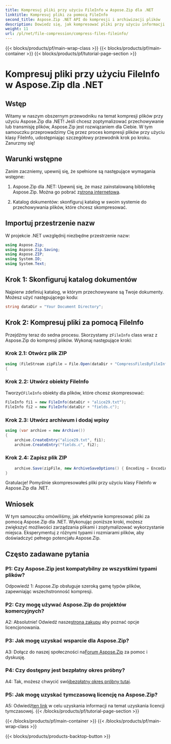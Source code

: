 ```yaml
---
title: Kompresuj pliki przy użyciu FileInfo w Aspose.Zip dla .NET
linktitle: Kompresuj pliki za pomocą FileInfo
second_title: Aspose.Zip .NET API do kompresji i archiwizacji plików
description: Dowiedz się, jak kompresować pliki przy użyciu informacji o plikach w Aspose.Zip dla .NET. Postępuj zgodnie z naszym przewodnikiem krok po kroku, aby efektywnie zarządzać plikami.
weight: 11
url: /pl/net/file-compression/compress-files-fileinfo/
---
```


{{< blocks/products/pf/main-wrap-class >}}
{{< blocks/products/pf/main-container >}}
{{< blocks/products/pf/tutorial-page-section >}}

# Kompresuj pliki przy użyciu FileInfo w Aspose.Zip dla .NET

## Wstęp

Witamy w naszym obszernym przewodniku na temat kompresji plików przy użyciu Aspose.Zip dla .NET! Jeśli chcesz zoptymalizować przechowywanie lub transmisję plików, Aspose.Zip jest rozwiązaniem dla Ciebie. W tym samouczku przeprowadzimy Cię przez proces kompresji plików przy użyciu klasy FileInfo, udostępniając szczegółowy przewodnik krok po kroku. Zanurzmy się!

## Warunki wstępne

Zanim zaczniemy, upewnij się, że spełnione są następujące wymagania wstępne:

1.  Aspose.Zip dla .NET: Upewnij się, że masz zainstalowaną bibliotekę Aspose.Zip. Można go pobrać z[strona internetowa](https://releases.aspose.com/zip/net/).

2. Katalog dokumentów: skonfiguruj katalog w swoim systemie do przechowywania plików, które chcesz skompresować.

## Importuj przestrzenie nazw

W projekcie .NET uwzględnij niezbędne przestrzenie nazw:

```csharp
using Aspose.Zip;
using Aspose.Zip.Saving;
using Aspose.ZIP;
using System.IO;
using System.Text;
```

## Krok 1: Skonfiguruj katalog dokumentów

Najpierw zdefiniuj katalog, w którym przechowywane są Twoje dokumenty. Możesz użyć następującego kodu:

```csharp
string dataDir = "Your Document Directory";
```

## Krok 2: Kompresuj pliki za pomocą FileInfo

 Przejdźmy teraz do sedna procesu. Skorzystamy z`FileInfo` class wraz z Aspose.Zip do kompresji plików. Wykonaj następujące kroki:

### Krok 2.1: Otwórz plik ZIP

```csharp
using (FileStream zipFile = File.Open(dataDir + "CompressFilesByFileInfo_out.zip", FileMode.Create))
{
```

### Krok 2.2: Utwórz obiekty FileInfo

 Tworzyć`FileInfo` obiekty dla plików, które chcesz skompresować:

```csharp
FileInfo fi1 = new FileInfo(dataDir + "alice29.txt");
FileInfo fi2 = new FileInfo(dataDir + "fields.c");
```

### Krok 2.3: Utwórz archiwum i dodaj wpisy

```csharp
using (var archive = new Archive())
{
    archive.CreateEntry("alice29.txt", fi1);
    archive.CreateEntry("fields.c", fi2);
```

### Krok 2.4: Zapisz plik ZIP

```csharp
    archive.Save(zipFile, new ArchiveSaveOptions() { Encoding = Encoding.ASCII });
}
```

Gratulacje! Pomyślnie skompresowałeś pliki przy użyciu klasy FileInfo w Aspose.Zip dla .NET.

## Wniosek

W tym samouczku omówiliśmy, jak efektywnie kompresować pliki za pomocą Aspose.Zip dla .NET. Wykonując poniższe kroki, możesz zwiększyć możliwości zarządzania plikami i zoptymalizować wykorzystanie miejsca. Eksperymentuj z różnymi typami i rozmiarami plików, aby doświadczyć pełnego potencjału Aspose.Zip.

## Często zadawane pytania

### P1: Czy Aspose.Zip jest kompatybilny ze wszystkimi typami plików?

Odpowiedź 1: Aspose.Zip obsługuje szeroką gamę typów plików, zapewniając wszechstronność kompresji.

### P2: Czy mogę używać Aspose.Zip do projektów komercyjnych?

 A2: Absolutnie! Odwiedź nasze[strona zakupu](https://purchase.aspose.com/buy) aby poznać opcje licencjonowania.

### P3: Jak mogę uzyskać wsparcie dla Aspose.Zip?

 A3: Dołącz do naszej społeczności na[Forum Aspose.Zip](https://forum.aspose.com/c/zip/37) za pomoc i dyskusję.

### P4: Czy dostępny jest bezpłatny okres próbny?

 A4: Tak, możesz chwycić swój[bezpłatny okres próbny tutaj](https://releases.aspose.com/).

### P5: Jak mogę uzyskać tymczasową licencję na Aspose.Zip?

 A5: Odwiedź[ten link](https://purchase.aspose.com/temporary-license/) w celu uzyskania informacji na temat uzyskania licencji tymczasowej.
{{< /blocks/products/pf/tutorial-page-section >}}

{{< /blocks/products/pf/main-container >}}
{{< /blocks/products/pf/main-wrap-class >}}

{{< blocks/products/products-backtop-button >}}
